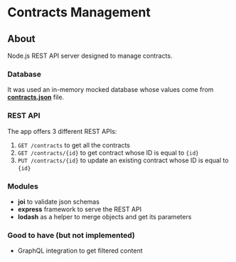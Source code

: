 # Contracts Management

## About

Node.js REST API server designed to manage contracts.

### Database

It was used an in-memory mocked database whose values come from **[contracts.json](./api/db/contracts.json)** file.

### REST API

The app offers 3 different REST APIs:

1) `GET /contracts` to get all the contracts
2) `GET /contracts/{id}` to get contract whose ID is equal to `{id}`
3) `PUT /contracts/{id}` to update an existing contract whose ID is equal to `{id}`

### Modules

- **joi** to validate json schemas
- **express** framework to serve the REST API
- **lodash** as a helper to merge objects and get its parameters

### Good to have (but not implemented)

- GraphQL integration to get filtered content